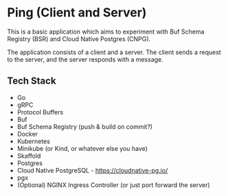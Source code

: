 # Ping (Client and Server)

This is a basic application which aims to experiment with Buf Schema Registry (BSR) and Cloud Native Postgres (CNPG). 

The application consists of a client and a server. The client sends a request to the server, and the server responds with a message.

## Tech Stack

- Go
- gRPC
- Protocol Buffers
- Buf
- Buf Schema Registry (push & build on commit?)
- Docker
- Kubernetes
- Minikube (or Kind, or whatever else you have)
- Skaffold
- Postgres
- Cloud Native PostgreSQL - https://cloudnative-pg.io/
- pgx 
- (Optional) NGINX Ingress Controller (or just port forward the server)